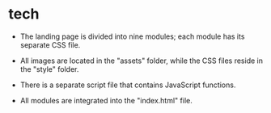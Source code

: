 # tech
* The landing page is divided into nine modules; each module has its separate CSS file.

* All images are located in the "assets" folder, while the CSS files reside in the "style" folder.

* There is a separate script file that contains JavaScript functions.

* All modules are integrated into the "index.html" file.
